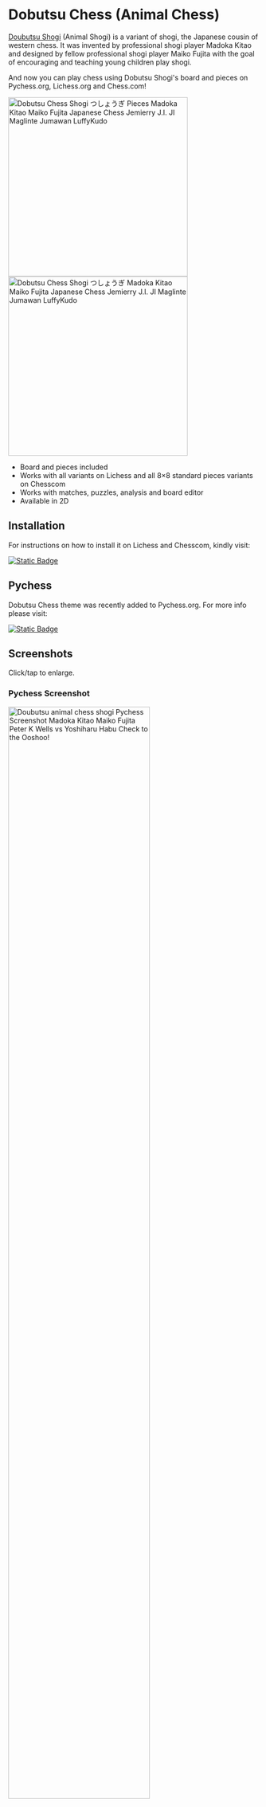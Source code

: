 # Dobutsu Chess (Animal Chess)

[Doubutsu Shogi](https://en.wikipedia.org/wiki/D%C5%8Dbutsu_sh%C5%8Dgi) (Animal Shogi) is a variant of shogi, the Japanese cousin of western chess. It was invented by professional shogi player Madoka Kitao and designed by fellow professional shogi player Maiko Fujita with the goal of encouraging and teaching young children play shogi.

And now you can play chess using Dobutsu Shogi's board and pieces on Pychess.org, Lichess.org and Chess.com!

<img src="https://luffykudo.wordpress.com/wp-content/uploads/2024/07/pieces-1.png" alt="Dobutsu Chess Shogi つしょうぎ Pieces Madoka Kitao Maiko Fujita Japanese Chess Jemierry J.I. JI Maglinte Jumawan LuffyKudo" width="360"/>
<img src="https://luffykudo.wordpress.com/wp-content/uploads/2024/07/setup.png" alt="Dobutsu Chess Shogi つしょうぎ Madoka Kitao Maiko Fujita Japanese Chess Jemierry J.I. JI Maglinte Jumawan LuffyKudo" width="360"/>

- Board and pieces included
- Works with all variants on Lichess and all 8×8 standard pieces variants on Chesscom
- Works with matches, puzzles, analysis and board editor
- Available in 2D

## Installation
For instructions on how to install it on Lichess and Chesscom, kindly visit:

[![Static Badge](https://img.shields.io/badge/How_to_Install-Dobutsu_Chess-blue?logo=wordpress)](https://luffykudo.wordpress.com/2024/08/01/dobutsu-chess/#instructions) 

## Pychess

Dobutsu Chess theme was recently added to Pychess.org. For more info please visit:

[![Static Badge](https://img.shields.io/badge/Pychess-Dobutsu_Chess-purple?logo=wordpress)](https://luffykudo.wordpress.com/2024/08/01/dobutsu-chess/#dobutsu-chess-on-pychess) 

## Screenshots
Click/tap to enlarge.

### Pychess Screenshot
<img src="https://luffykudo.wordpress.com/wp-content/uploads/2024/08/screenshot-pychess.png" alt="Doubutsu animal chess shogi Pychess Screenshot Madoka Kitao Maiko Fujita Peter K Wells vs Yoshiharu Habu Check to the Ooshoo!" width="75%"/>

### Lichess Screenshot
<img src="https://luffykudo.wordpress.com/wp-content/uploads/2024/07/screenshot-lichess.png" alt="Doubutsu animal chess shogi Lichess Screenshot Madoka Kitao Maiko Fujita Peter K Wells vs Yoshiharu Habu Check to the Ooshoo!" width="75%"/>

### Chesscom Screenshot
<img src="https://luffykudo.wordpress.com/wp-content/uploads/2024/08/screenshot-chesscom.jpg" alt="Doubutsu animal chess shogi chess.com Screenshot Madoka Kitao Maiko Fujita Peter K Wells vs Yoshiharu Habu Check to the Ooshoo!" width="75%"/>

## Other Theme for Chess

I also created a Shogi-Themed Chess in both 2-Kanji and 1-Kanji versions. You can check them at:

[![Static Badge](https://img.shields.io/badge/GitHub-Shogi--Themed_Chess-blue?logo=github)](https://github.com/LuffyKudo/JI-Shogi-Themed-Chess)

Or view all themes at:

[![Static Badge](https://img.shields.io/badge/User-Styles-blue?logo=wordpress)](https://luffykudo.wordpress.com/user-styles/)

## License
- <p xmlns:cc="http://creativecommons.org/ns#" ><a href="https://luffykudo.wordpress.com/2024/08/01/dobutsu-chess/">Dobutsu Chess</a> is licensed under <a href="https://creativecommons.org/licenses/by-sa/4.0/?ref=chooser-v1" target="_blank" rel="license noopener noreferrer" style="display:inline-block;">Creative Commons Attribution-ShareAlike 4.0 International<img style="height:22px!important;margin-left:3px;vertical-align:text-bottom;" src="https://mirrors.creativecommons.org/presskit/icons/cc.svg?ref=chooser-v1" alt=""><img style="height:22px!important;margin-left:3px;vertical-align:text-bottom;" src="https://mirrors.creativecommons.org/presskit/icons/by.svg?ref=chooser-v1" alt=""><img style="height:22px!important;margin-left:3px;vertical-align:text-bottom;" src="https://mirrors.creativecommons.org/presskit/icons/sa.svg?ref=chooser-v1" alt=""></a></p>

- [Dobutsu Shogi](http://shop.nekomado.com/products/list.php?category_id=20) created by Madoka Kitao and Maiko Fujita.

- Modified vector images of Dobutsu Shogi [board](https://github.com/Kadagaden/shogi-pieces/tree/master/boards) and [pieces](https://github.com/Kadagaden/shogi-pieces/tree/master/doubutsu) are originally by [Kadagaden](https://github.com/Kadagaden) licensed under [CC-BY-4.0](https://choosealicense.com/licenses/cc-by-4.0).

##
*Created using the [Stylus browser extension](https://add0n.com/stylus.html) for [Lichess.org](https://lichess.org) and [Chess.com](https://www.chess.com).*
